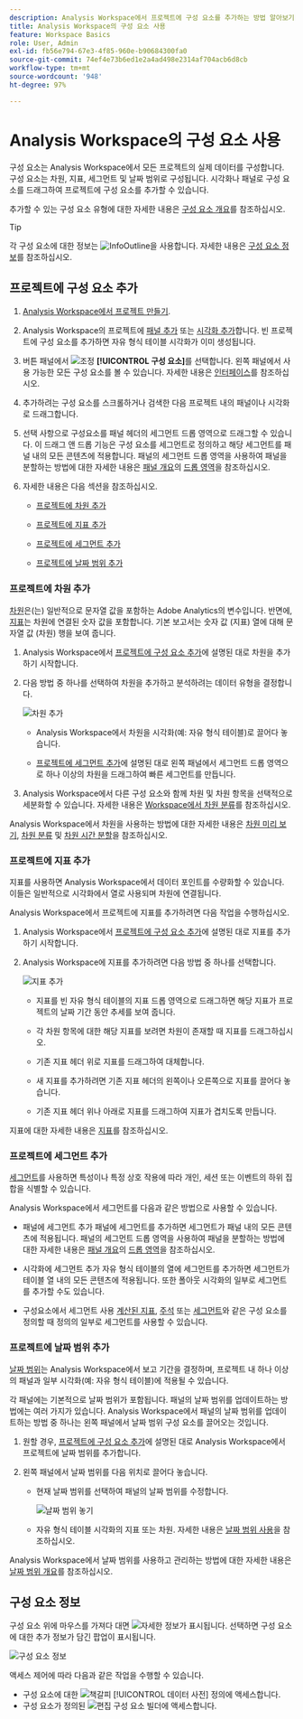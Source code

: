 ```yaml
---
description: Analysis Workspace에서 프로젝트에 구성 요소를 추가하는 방법 알아보기
title: Analysis Workspace의 구성 요소 사용
feature: Workspace Basics
role: User, Admin
exl-id: fb56e794-67e3-4f85-960e-b90684300fa0
source-git-commit: 74ef4e73b6ed1e2a4ad498e2314af704acb6d8cb
workflow-type: tm+mt
source-wordcount: '948'
ht-degree: 97%

---
```


# Analysis Workspace의 구성 요소 사용

구성 요소는 Analysis Workspace에서 모든 프로젝트의 실제 데이터를 구성합니다. 구성 요소는 차원, 지표, 세그먼트 및 날짜 범위로 구성됩니다. 시각화나 패널로 구성 요소를 드래그하여 프로젝트에 구성 요소를 추가할 수 있습니다.

추가할 수 있는 구성 요소 유형에 대한 자세한 내용은 [구성 요소 개요](/help/analyze/analysis-workspace/components/analysis-workspace-components.md)를 참조하십시오.

>[!TIP]
>
>각 구성 요소에 대한 정보는 ![InfoOutline](/help/assets/icons/InfoOutline.svg)을 사용합니다. 자세한 내용은 [구성 요소 정보](#component-info)를 참조하십시오.

## 프로젝트에 구성 요소 추가

1. [Analysis Workspace에서 프로젝트 만들기](/help/analyze/analysis-workspace/build-workspace-project/create-projects.md).

1. Analysis Workspace의 프로젝트에 [패널 추가](/help/analyze/analysis-workspace/c-panels/panels.md#create-a-panel) 또는 [시각화 추가](/help/analyze/analysis-workspace/visualizations/freeform-analysis-visualizations.md#add-visualizations-to-a-panel)합니다. 빈 프로젝트에 구성 요소를 추가하면 자유 형식 테이블 시각화가 이미 생성됩니다.

1. 버튼 패널에서 ![조정](/help/assets/icons/Curate.svg) **[!UICONTROL 구성 요소]**&#x200B;를 선택합니다. 왼쪽 패널에서 사용 가능한 모든 구성 요소를 볼 수 있습니다. 자세한 내용은 [인터페이스](/help/analyze/analysis-workspace/home.md#interface)를 참조하십시오.

1. 추가하려는 구성 요소를 스크롤하거나 검색한 다음 프로젝트 내의 패널이나 시각화로 드래그합니다.

1. 선택 사항으로 구성요소를 패널 헤더의 세그먼트 드롭 영역으로 드래그할 수 있습니다. 이 드래그 앤 드롭 기능은 구성 요소를 세그먼트로 정의하고 해당 세그먼트를 패널 내의 모든 콘텐츠에 적용합니다.
패널의 세그먼트 드롭 영역을 사용하여 패널을 분할하는 방법에 대한 자세한 내용은 [패널 개요](/help/analyze/analysis-workspace/c-panels/panels.md)의 [드롭 영역](/help/analyze/analysis-workspace/c-panels/panels.md#drop-zone)을 참조하십시오.

1. 자세한 내용은 다음 섹션을 참조하십시오.

   * [프로젝트에 차원 추가](#add-dimensions-to-a-project)

   * [프로젝트에 지표 추가](#add-metrics-to-a-project)

   * [프로젝트에 세그먼트 추가](#add-segments-to-a-project)

   * [프로젝트에 날짜 범위 추가](#add-date-ranges-to-a-project)

### 프로젝트에 차원 추가

[차원](/help/components/dimensions/overview.md)은(는) 일반적으로 문자열 값을 포함하는 Adobe Analytics의 변수입니다. 반면에, [지표](/help/components/c-calcmetrics/cm-overview.md)는 차원에 연결된 숫자 값을 포함합니다. 기본 보고서는 숫자 값 (지표) 열에 대해 문자열 값 (차원) 행을 보여 줍니다.

1. Analysis Workspace에서 [프로젝트에 구성 요소 추가](#add-components-to-a-project)에 설명된 대로 차원을 추가하기 시작합니다.

1. 다음 방법 중 하나를 선택하여 차원을 추가하고 분석하려는 데이터 유형을 결정합니다.

   ![차원 추가](assets/add-dimension.gif)

   * Analysis Workspace에서 차원을 시각화(예: 자유 형식 테이블)로 끌어다 놓습니다.

   * [프로젝트에 세그먼트 추가](#add-filters-to-a-project)에 설명된 대로 왼쪽 패널에서 세그먼트 드롭 영역으로 하나 이상의 차원을 드래그하여 빠른 세그먼트를 만듭니다.

1. Analysis Workspace에서 다른 구성 요소와 함께 차원 및 차원 항목을 선택적으로 세분화할 수 있습니다. 자세한 내용은 [Workspace에서 차원 분류](/help/analyze/analysis-workspace/components/dimensions/t-breakdown-fa.md)를 참조하십시오.

Analysis Workspace에서 차원을 사용하는 방법에 대한 자세한 내용은 [차원 미리 보기](/help/analyze/analysis-workspace/components/dimensions/view-dimensions.md), [차원 분류](/help/analyze/analysis-workspace/components/dimensions/t-breakdown-fa.md) 및 [차원 시간 분할](/help/analyze/analysis-workspace/components/dimensions/time-parting-dimensions.md)을 참조하십시오.

### 프로젝트에 지표 추가

지표를 사용하면 Analysis Workspace에서 데이터 포인트를 수량화할 수 있습니다. 이들은 일반적으로 시각화에서 열로 사용되며 차원에 연결됩니다.

Analysis Workspace에서 프로젝트에 지표를 추가하려면 다음 작업을 수행하십시오.

1. Analysis Workspace에서 [프로젝트에 구성 요소 추가](#add-components-to-a-project)에 설명된 대로 지표를 추가하기 시작합니다.



1. Analysis Workspace에 지표를 추가하려면 다음 방법 중 하나를 선택합니다.

   ![지표 추가](assets/add-metric.gif)

   * 지표를 빈 자유 형식 테이블의 지표 드롭 영역으로 드래그하면 해당 지표가 프로젝트의 날짜 기간 동안 추세를 보여 줍니다.

   * 각 차원 항목에 대한 해당 지표를 보려면 차원이 존재할 때 지표를 드래그하십시오.

   * 기존 지표 헤더 위로 지표를 드래그하여 대체합니다.

   * 새 지표를 추가하려면 기존 지표 헤더의 왼쪽이나 오른쪽으로 지표를 끌어다 놓습니다.

   * 기존 지표 헤더 위나 아래로 지표를 드래그하여 지표가 겹치도록 만듭니다.


지표에 대한 자세한 내용은 [지표](/help/analyze/analysis-workspace/components/apply-create-metrics.md)를 참조하십시오.

### 프로젝트에 세그먼트 추가

[세그먼트](/help/components/segmentation/seg-overview.md)를 사용하면 특성이나 특정 상호 작용에 따라 개인, 세션 또는 이벤트의 하위 집합을 식별할 수 있습니다.

Analysis Workspace에서 세그먼트를 다음과 같은 방법으로 사용할 수 있습니다.

* 패널에 세그먼트 추가
패널에 세그먼트를 추가하면 세그먼트가 패널 내의 모든 콘텐츠에 적용됩니다.
패널의 세그먼트 드롭 영역을 사용하여 패널을 분할하는 방법에 대한 자세한 내용은 [패널 개요](/help/analyze/analysis-workspace/c-panels/panels.md)의 [드롭 영역](/help/analyze/analysis-workspace/c-panels/panels.md#drop-zone)을 참조하십시오.

* 시각화에 세그먼트 추가
자유 형식 테이블의 열에 세그먼트를 추가하면 세그먼트가 테이블 열 내의 모든 콘텐츠에 적용됩니다. 또한 폴아웃 시각화의 일부로 세그먼트를 추가할 수도 있습니다.

* 구성요소에서 세그먼트 사용
[계산된 지표](/help/components/c-calcmetrics/c-workflow/cm-workflow/c-build-metrics/metrics-with-segments.md), [주석](/help/analyze/analysis-workspace/components/annotations/create-annotations.md#annotation-builder) 또는 [세그먼트](/help/components/segmentation/segmentation-workflow/seg-build.md)와 같은 구성 요소를 정의할 때 정의의 일부로 세그먼트를 사용할 수 있습니다.


### 프로젝트에 날짜 범위 추가

[날짜 범위](/help/analyze/analysis-workspace/components/calendar-date-ranges/calendar.md)는 Analysis Workspace에서 보고 기간을 결정하며, 프로젝트 내 하나 이상의 패널과 일부 시각화(예: 자유 형식 테이블)에 적용될 수 있습니다.

각 패널에는 기본적으로 날짜 범위가 포함됩니다. 패널의 날짜 범위를 업데이트하는 방법에는 여러 가지가 있습니다. Analysis Workspace에서 패널의 날짜 범위를 업데이트하는 방법 중 하나는 왼쪽 패널에서 날짜 범위 구성 요소를 끌어오는 것입니다.

1. 원할 경우, [프로젝트에 구성 요소 추가](#add-components-to-a-project)에 설명된 대로 Analysis Workspace에서 프로젝트에 날짜 범위를 추가합니다.

1. 왼쪽 패널에서 날짜 범위를 다음 위치로 끌어다 놓습니다.

   * 현재 날짜 범위를 선택하여 패널의 날짜 범위를 수정합니다.

     ![날짜 범위 놓기](assets/add-date-range.gif)

   * 자유 형식 테이블 시각화의 지표 또는 차원. 자세한 내용은 [날짜 범위 사용](/help/analyze/analysis-workspace/components/calendar-date-ranges/calendar.md#use-date-ranges)을 참조하십시오.

Analysis Workspace에서 날짜 범위를 사용하고 관리하는 방법에 대한 자세한 내용은 [날짜 범위 개요](/help/analyze/analysis-workspace/components/calendar-date-ranges/calendar.md)를 참조하십시오.

## 구성 요소 정보

구성 요소 위에 마우스를 가져다 대면 ![자세한 정보](/help/assets/icons/InfoOutline.svg)가 표시됩니다. 선택하면 구성 요소에 대한 추가 정보가 담긴 팝업이 표시됩니다.

![구성 요소 정보](assets/component-info.png)

액세스 제어에 따라 다음과 같은 작업을 수행할 수 있습니다.

* 구성 요소에 대한 ![책갈피](/help/assets/icons/Bookmark.svg) [!UICONTROL 데이터 사전] 정의에 액세스합니다.
* 구성 요소가 정의된 ![편집](/help/assets/icons/Edit.svg) 구성 요소 빌더에 액세스합니다.




<!--
# Use components in Analysis Workspace

Components make up the actual data of any project in Analysis Workspace. Components consist of dimensions, metrics, segments, and date ranges. You can add components to a project by dragging them into visualizations or panels.

For overview information about the types of components you can add, see [Components overview](/help/analyze/analysis-workspace/components/analysis-workspace-components.md).

>[!TIP]
>
>For information about each component, select the Info icon next to a component's name in the left rail of Analysis Workspace, or see the [Analytics Components Guide](/help/components/home.md).

## Begin adding components to a project

1. [Create a project in Analysis Workspace](/help/analyze/analysis-workspace/build-workspace-project/create-projects.md) if you haven't already.

1. [Add a panel](/help/analyze/analysis-workspace/c-panels/panels.md) or [add a visualization](/help/analyze/analysis-workspace/visualizations/freeform-analysis-visualizations.md#add-visualizations-to-a-panel) to the project in Analysis Workspace. 

   If you add a component to a blank project, a freeform table visualization is automatically created.

1. Select the **[!UICONTROL Components]** icon in the left rail.

   ![](assets/build-components.png)

1. Scroll to or search for the component you want to add, then drag it to a panel or visualization within your project. 

1. (Optional) Drag a component to the segment drop zone in a panel header. 

   Segments apply to all content within the panel.

   For information about how you can use the segment drop zone on a panel to filter your panel, see [Drop zone](/help/analyze/analysis-workspace/c-panels/panels.md#drop-zone) in [Panels overview](/help/analyze/analysis-workspace/c-panels/panels.md).

   ![drop a segment in the drop zone](assets/segment-dropzone.png)

1. For more detailed information, continue with one of the following sections, depending on the component type you are adding:

   * [Add dimensions to a project](#add-dimensions-to-a-project)

   * [Add metrics to a project](#add-metrics-to-a-project)

   * [Add segments to a project](#add-segments-to-a-project)

   * [Add date ranges to a project](#add-date-ranges-to-a-project)

## Add dimensions to a project

[Dimensions](/help/components/dimensions/overview.md) are variables in Adobe Analytics that typically contain string values. Common dimensions include [Page](/help/components/dimensions/page.md), [Referring domain](/help/components/dimensions/referring-domain.md), or an [eVar](/help/components/dimensions/evar.md). In contrast, [metrics](/help/components/metrics/overview.md) contain numeric values that tie to a dimension. A basic report shows rows of string values (dimension), against a column of numeric values (metric).

1. Start adding a dimension to your project in Analysis Workspace, as described in [Begin adding components to a project](#begin-adding-components-to-a-project).

1. Choose one of the following methods to add dimensions and determine the type of data you want to analyze:

   * Drag a dimension to a visualization (such as a freeform table) in Analysis Workspace.

     ![Add dimensions to a project](assets/add-dimensions.png)
   
   * Drag one or more dimensions from the left rail onto the segment drop zone to create an ad hoc segment, as described in [Add segments to a project](#add-segments-to-a-project).

     ![drop a segment in the drop zone](assets/segment-dropzone.png)

1. (Optional) You can break down dimensions and dimension items in Analysis Workspace with other components. 

   For more information, see [Break down dimensions](/help/analyze/analysis-workspace/components/dimensions/t-breakdown-fa.md).

For more information about how to use dimensions in Analysis Workspace, see [Preview dimensions](/help/analyze/analysis-workspace/components/dimensions/view-dimensions.md), [Break down dimensions](/help/analyze/analysis-workspace/components/dimensions/t-breakdown-fa.md), and [Time-parting dimensions](/help/analyze/analysis-workspace/components/dimensions/time-parting-dimensions.md).

## Add metrics to a project

[Metrics](/help/analyze/analysis-workspace/components/apply-create-metrics.md) allow you to quantify data points in Analysis Workspace. They are most commonly used as columns in a visualization and tied to dimensions.

To add a metric to a project in Analysis Workspace:

1. Start adding a metric to your project in Analysis Workspace, as described in [Begin adding components to a project](#begin-adding-components-to-a-project).

1. Choose one of the following methods to add a metric in Analysis Workspace:

   * Drag a metric to the metric drop zone in an empty Freeform table to see that metric trended over the project's date period. 

     ![Add a metric to a project](assets/add-metrics.png)

   * Drag a metric when a dimension is present to see that metric compared to each dimension item. 

   * Drag a metric on top of an existing metric header to replace it.

   * Drag a metric next to a header to see both metrics side-by-side.

For more information about how to use metrics in Analysis Workspace, see [Metrics](/help/analyze/analysis-workspace/components/apply-create-metrics.md).

## Add segments to a project

[Segments](/help/components/segmentation/seg-overview.md) allow you to identify subsets of visitors based on characteristics or specific interactions.

You can use segments in Analysis Workspace in any of the following ways:

### Add segments to a panel

When you add segments to a panel, the segments apply to all content within the panel.

For information about how you can use the segment drop zone on a panel to filter your panel, see [Drop zone](/help/analyze/analysis-workspace/c-panels/panels.md#drop-zone) in [Panels overview](/help/analyze/analysis-workspace/c-panels/panels.md).

### Add segments to a column in a freeform table

When you add segments to a column in a freeform table, the segments apply to all content within the table column.

### Use segments when creating calculated metrics

In the Calculated metric builder, you can apply segments within your metric definition. 

For more information, see [Segmented metrics](/help/components/c-calcmetrics/c-workflow/cm-workflow/c-build-metrics/metrics-with-segments.md).

## Add date ranges to a project

[Date ranges](/help/analyze/analysis-workspace/components/calendar-date-ranges/custom-date-ranges.md) determine the reporting time frame in Analysis Workspace, and can be applied to one or more panels within a project.

Each panel includes a date range by default. There are multiple ways to update a date range for a panel. One way to update a date range for a panel in Analysis Workspace is to drag a date range component from the left rail:

1. Start adding a date range to your project in Analysis Workspace, as described in [Begin adding components to a project](#begin-adding-components-to-a-project).

1. Drag a date range from the left rail onto the current date range in the upper-right portion of the panel.

     ![drop a date range](assets/daterange-drop.png)

For more information about how to use calendars and date ranges in Analysis Workspace, see [Calendar and date ranges overview](/help/analyze/analysis-workspace/components/calendar-date-ranges/calendar.md).

-->